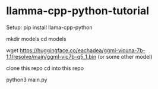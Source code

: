 # llamma-cpp-python-tutorial


Setup:
pip install llama-cpp-python

mkdir models
cd models

wget https://huggingface.co/eachadea/ggml-vicuna-7b-1.1/resolve/main/ggml-vic7b-q5_1.bin
(or some other model)

clone this repo
cd into this repo

python3 main.py





